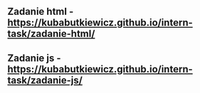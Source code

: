 ## Zadanie html - https://kubabutkiewicz.github.io/intern-task/zadanie-html/
## Zadanie js - https://kubabutkiewicz.github.io/intern-task/zadanie-js/
